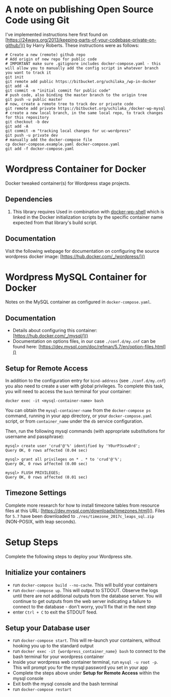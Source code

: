 # A note on publishing Open Source Code using Git
I've implemented instructions here first found on [https://24ways.org/2013/keeping-parts-of-your-codebase-private-on-github/]() by Harry Roberts. These instructions were as follows:
```
# Create a new (remote) github repo
# Add origin of new repo for public code
# IMPORTANT make sure .gitignore includes docker-compose.yaml - this will allow you to manually add the config script in whatever branch you want to track it
git init
git remote add public https://bitbucket.org/uchilaka_/wp-in-docker
git add -A
git commit -m "initial commit for public code"
# push code, also binding the master branch to the origin tree
git push -u public master
# now, create a remote tree to track dev or private code
git remote add private https://bitbucket.org/uchilaka_/docker-wp-mysql
# create a new local branch, in the same local repo, to track changes for this repository
git checkout -b dev
git add -A
git commit -m "tracking local changes for uc-wordpress"
git push -u private dev
# manually add the docker-compose file
cp docker-compose.example.yaml docker-compose.yaml
git add -f docker-compose.yaml
```

# Wordpress Container for Docker
Docker tweaked container(s) for Wordpress stage projects. 

## Dependencies
1. This library requires Used in combination with [docker-wp-shell](https://github.com/uchilaka/docker-wp-mysql) which is linked in the Docker initialization scripts by the specific container name expected from that library's build script. 

## Documentation
Visit the following webpage for documentation on configuring the source wordpress docker image: [https://hub.docker.com/_/wordpress/]()


# Wordpress MySQL Container for Docker
Notes on the MySQL container as configured in `docker-compose.yaml`.

## Documentation
- Details about configuring this container: [https://hub.docker.com/_/mysql/]()
- Documentation on options files, in our case `./conf.d/my.cnf` can be found here: [https://dev.mysql.com/doc/refman/5.7/en/option-files.html]()

## Setup for Remote Access
In addition to the configuration entry for `bind-address` (see `./conf.d/my.cnf`) you also need to create a user with global privileges. To complete this task, you will need to access the `bash` terminal for your container:
```
docker exec -it <mysql-container-name> bash
```
You can obtain the `mysql-container-name` from the `docker-compose ps` command, running in your app directory, or your `docker-compose.yaml` script, or from `container_name` under the `db` service configuration. 

Then, run the following mysql commands (with appropriate substitutions for username and passphrase):
```
mysql> create user 'crud'@'%' identified by 'Y0urP3ssw0rd';
Query OK, 0 rows affected (0.04 sec)

mysql> grant all privileges on * . * to 'crud'@'%';
Query OK, 0 rows affected (0.00 sec)

mysql> FLUSH PRIVILEGES;
Query OK, 0 rows affected (0.01 sec)
```

## Timezone Settings
Complete more research for how to install timezone tables from resource files at this URL: [https://dev.mysql.com/downloads/timezones.html](). Files for `5.7` have been downloaded to `./res/timezone_2017c_leaps_sql.zip` (NON-POSIX, with leap seconds).

# Setup Steps
Complete the following steps to deploy your Wordpress site.

## Initialize your containers
- run `docker-compose build --no-cache`. This will build your containers
- run `docker-compose up`. This will output to STDOUT. Observe the logs until there are not additional outputs from the database server. You will continue to get outputs from the web server indicating a failure to connect to the database - don't worry, you'll fix that in the next step
- enter `Ctrl + C` to exit the STDOUT feed.

## Setup your Database user 
- run `docker-compose start`. This will re-launch your containers, without hooking you up to the standard output
- run `docker exec -it {wordpress_container_name} bash` to connect to the bash terminal for your wordpress container
- Inside your wordpress web container terminal, run `mysql -u root -p`. This will prompt you for the mysql password you set in your app
- Complete the steps above under **Setup for Remote Access** within the mysql console
- Exit both the mysql console and the bash terminal
- run `docker-compose restart`
